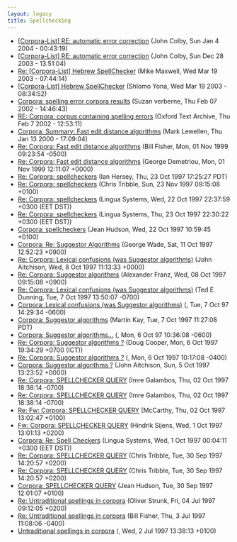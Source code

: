 ```yaml
---
layout: legacy
title: Spellchecking
---
```

* [[Corpora-List] RE: automatic error correction](http://nora.hd.uib.no/corpora/2004-1/0002.html) (John Colby, Sun Jan 4 2004 - 00:43:19)
* [[Corpora-List] RE: automatic error correction](http://nora.hd.uib.no/corpora/2003-2/0329.html) (John Colby, Sun Dec 28 2003 - 13:51:04)
* [Re: [Corpora-List] Hebrew SpellChecker](http://nora.hd.uib.no/corpora/2003-1/0241.html) (Mike Maxwell, Wed Mar 19 2003 - 07:44:14)
* [[Corpora-List] Hebrew SpellChecker](http://nora.hd.uib.no/corpora/2003-1/0238.html) (Shlomo Yona, Wed Mar 19 2003 - 08:34:52)
* [Corpora: spelling error corpora results](http://nora.hd.uib.no/corpora/2002-1/0163.html) (Suzan verberne, Thu Feb 07 2002 - 14:46:43)
* [RE: Corpora: corpus containing spelling errors](http://nora.hd.uib.no/corpora/2002-1/0162.html) (Oxford Text Archive, Thu Feb 7 2002 - 12:53:11)
* [Corpora: Summary:  Fast edit distance algorithms](http://nora.hd.uib.no/corpora/2000-1/0021.html) (Mark Lewellen, Thu Jan 13 2000 - 17:09:04)
* [Re: Corpora: Fast edit distance algorithms](http://nora.hd.uib.no/corpora/1999-4/0000.html) (Bill Fisher, Mon, 01 Nov 1999 09:23:54 -0500)
* [Re: Corpora: Fast edit distance algorithms](http://nora.hd.uib.no/corpora/1999-3/0447.html) (George Demetriou, Mon, 01 Nov 1999 12:11:07 +0000)
* [Re: Corpora: spellcheckers](http://nora.hd.uib.no/corpora/1997-3/0093.html) (Ian Hersey, Thu, 23 Oct 1997 17:25:27 PDT)
* [Re: Corpora: spellcheckers](http://nora.hd.uib.no/corpora/1997-3/0089.html) (Chris Tribble, Sun, 23 Nov 1997 09:15:08 +0100)
* [Re: Corpora: spellcheckers](http://nora.hd.uib.no/corpora/1997-3/0087.html) (Lingua Systems, Wed, 22 Oct 1997 22:37:59 +0300 (EET DST))
* [Re: Corpora: spellcheckers](http://nora.hd.uib.no/corpora/1997-3/0087.html) (Lingua Systems, Thu, 23 Oct 1997 22:30:22 +0300 (EET DST))
* [Corpora: spellcheckers](http://nora.hd.uib.no/corpora/1997-3/0084.html) (Jean Hudson, Wed, 22 Oct 1997 10:59:45 +0100)
* [Corpora: Re: Suggestor Algorithms](http://nora.hd.uib.no/corpora/1997-3/0037.html) (George Wade, Sat, 11 Oct 1997 12:52:23 +0900)
* [Re: Corpora: Lexical confusions (was Suggestor algorithms)](http://nora.hd.uib.no/corpora/1997-3/0016.html) (John Aitchison, Wed, 8 Oct 1997 11:13:33 +0000)
* [Re: Corpora: Suggestor algorithms](http://nora.hd.uib.no/corpora/1997-3/0015.html) (Alexander Franz, Wed, 08 Oct 1997 09:15:08 +0900)
* [Re: Corpora: Lexical confusions (was Suggestor algorithms)](http://nora.hd.uib.no/corpora/1997-3/0014.html) (Ted E. Dunning, Tue, 7 Oct 1997 13:50:07 -0700)
* [Corpora: Lexical confusions (was Suggestor algorithms)](http://nora.hd.uib.no/corpora/1997-3/0013.html) (, Tue, 7 Oct 97 14:29:34 -0600)
* [Corpora: Suggestor algorithms](http://nora.hd.uib.no/corpora/1997-3/0010.html) (Martin Kay, Tue, 7 Oct 1997 11:27:08 PDT)
* [Corpora: Suggestor algorithms...](http://nora.hd.uib.no/corpora/1997-3/0006.html) (, Mon, 6 Oct 97 10:36:08 -0600)
* [Re: Corpora: Suggestor algorithms ?](http://nora.hd.uib.no/corpora/1997-3/0004.html) (Doug Cooper, Mon, 6 Oct 1997 19:34:29 +0700 (ICT))
* [Re: Corpora: Suggestor algorithms ?](http://nora.hd.uib.no/corpora/1997-3/0001.html) (, Mon, 6 Oct 1997 10:17:08 -0400)
* [Corpora: Suggestor algorithms ?](http://nora.hd.uib.no/corpora/1997-3/0000.html) (John Aitchison, Sun, 5 Oct 1997 13:23:52 +0000)
* [Re: Corpora: SPELLCHECKER QUERY](http://nora.hd.uib.no/corpora/1997-2/0258.html) (Imre Galambos, Thu, 02 Oct 1997 18:38:14 -0700)
* [Re: Corpora: SPELLCHECKER QUERY](http://nora.hd.uib.no/corpora/1997-2/0258.html) (Imre Galambos, Thu, 02 Oct 1997 18:38:14 -0700)
* [Re: Fw: Corpora: SPELLCHECKER QUERY](http://nora.hd.uib.no/corpora/1997-2/0257.html) (McCarthy, Thu, 02 Oct 1997 13:02:47 +0100)
* [Fw: Corpora: SPELLCHECKER QUERY](http://nora.hd.uib.no/corpora/1997-2/0255.html) (Hindrik Sijens, Wed, 1 Oct 1997 13:01:13 +0200)
* [Corpora: Re: Spell Checkers](http://nora.hd.uib.no/corpora/1997-2/0254.html) (Lingua Systems, Wed, 1 Oct 1997 00:04:11 +0300 (EET DST))
* [Re: Corpora: SPELLCHECKER QUERY](http://nora.hd.uib.no/corpora/1997-2/0251.html) (Chris Tribble, Tue, 30 Sep 1997 14:20:57 +0200)
* [Re: Corpora: SPELLCHECKER QUERY](http://nora.hd.uib.no/corpora/1997-2/0251.html) (Chris Tribble, Tue, 30 Sep 1997 14:20:57 +0200)
* [Corpora: SPELLCHECKER QUERY](http://nora.hd.uib.no/corpora/1997-2/0250.html) (Jean Hudson, Tue, 30 Sep 1997 12:01:07 +0100)
* [Re: Untraditional spellings in corpora](http://nora.hd.uib.no/corpora/1997-2/0098.html) (Oliver Strunk, Fri, 04 Jul 1997 09:12:05 +0200)
* [Re: Untraditional spellings in corpora](http://nora.hd.uib.no/corpora/1997-2/0097.html) (Bill Fisher, Thu, 3 Jul 1997 11:08:06 -0400)
* [Untraditional spellings in corpora](http://nora.hd.uib.no/corpora/1997-2/0095.html) (, Wed, 2 Jul 1997 13:38:13 +0100)
